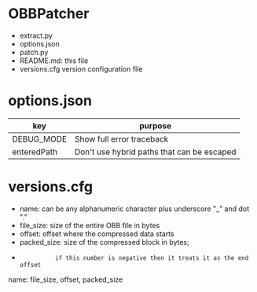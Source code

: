 # OBBPatcher
- extract.py
- options.json
- patch.py
- README.md: this file
- versions.cfg version configuration file

# options.json
key | purpose
--- | ---
DEBUG_MODE | Show full error traceback
enteredPath | Don't use hybrid paths that can be escaped

# versions.cfg
- name:			can be any alphanumeric character plus underscore "_" and dot "."
- file_size:	size of the entire OBB file in bytes
- offset:		offset where the compressed data starts
- packed_size:	size of the compressed block in bytes; 
-				if this number is negative then it treats it as the end offset 

name:	file_size,	offset,	packed_size